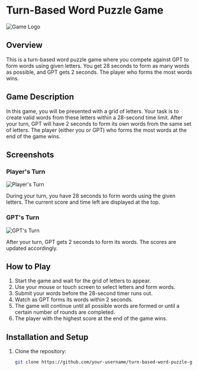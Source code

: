 # Turn-Based Word Puzzle Game

![Game Logo](PuzzleGame.PNG)

## Overview

This is a turn-based word puzzle game where you compete against GPT to form words using given letters. You get 28 seconds to form as many words as possible, and GPT gets 2 seconds. The player who forms the most words wins.

## Game Description

In this game, you will be presented with a grid of letters. Your task is to create valid words from these letters within a 28-second time limit. After your turn, GPT will have 2 seconds to form its own words from the same set of letters. The player (either you or GPT) who forms the most words at the end of the game wins.

## Screenshots

### Player's Turn

![Player's Turn](PuzzleGame.PNG)

During your turn, you have 28 seconds to form words using the given letters. The current score and time left are displayed at the top.

### GPT's Turn

![GPT's Turn](TurnGPT.PNG)

After your turn, GPT gets 2 seconds to form its words. The scores are updated accordingly.

## How to Play

1. Start the game and wait for the grid of letters to appear.
2. Use your mouse or touch screen to select letters and form words.
3. Submit your words before the 28-second timer runs out.
4. Watch as GPT forms its words within 2 seconds.
5. The game will continue until all possible words are formed or until a certain number of rounds are completed.
6. The player with the highest score at the end of the game wins.

## Installation and Setup

1. Clone the repository:
   ```sh
   git clone https://github.com/your-username/turn-based-word-puzzle-game.git
